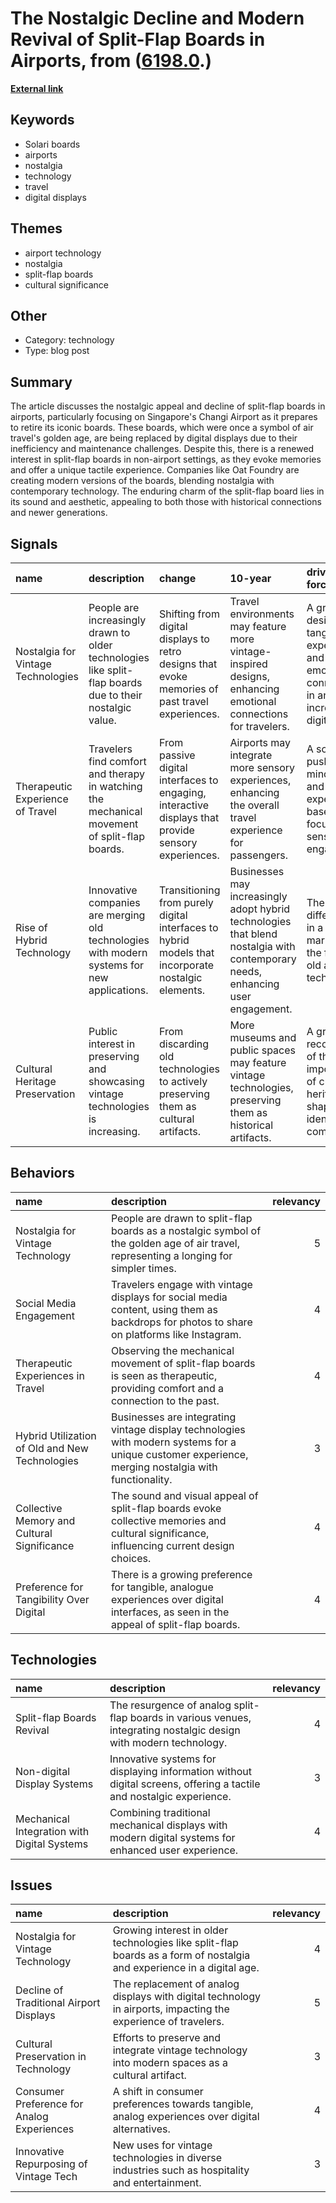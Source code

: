 # __The Nostalgic Decline and Modern Revival of Split-Flap Boards in Airports__, from ([6198.0](https://kghosh.substack.com/p/6198.0).)

__[External link](https://www.bbc.com/news/world-asia-51470599)__



## Keywords

* Solari boards
* airports
* nostalgia
* technology
* travel
* digital displays

## Themes

* airport technology
* nostalgia
* split-flap boards
* cultural significance

## Other

* Category: technology
* Type: blog post

## Summary

The article discusses the nostalgic appeal and decline of split-flap boards in airports, particularly focusing on Singapore's Changi Airport as it prepares to retire its iconic boards. These boards, which were once a symbol of air travel's golden age, are being replaced by digital displays due to their inefficiency and maintenance challenges. Despite this, there is a renewed interest in split-flap boards in non-airport settings, as they evoke memories and offer a unique tactile experience. Companies like Oat Foundry are creating modern versions of the boards, blending nostalgia with contemporary technology. The enduring charm of the split-flap board lies in its sound and aesthetic, appealing to both those with historical connections and newer generations.

## Signals

| name                               | description                                                                                              | change                                                                                              | 10-year                                                                                                                        | driving-force                                                                                         |   relevancy |
|:-----------------------------------|:---------------------------------------------------------------------------------------------------------|:----------------------------------------------------------------------------------------------------|:-------------------------------------------------------------------------------------------------------------------------------|:------------------------------------------------------------------------------------------------------|------------:|
| Nostalgia for Vintage Technologies | People are increasingly drawn to older technologies like split-flap boards due to their nostalgic value. | Shifting from digital displays to retro designs that evoke memories of past travel experiences.     | Travel environments may feature more vintage-inspired designs, enhancing emotional connections for travelers.                  | A growing desire for tangible experiences and emotional connections in an increasingly digital world. |           4 |
| Therapeutic Experience of Travel   | Travelers find comfort and therapy in watching the mechanical movement of split-flap boards.             | From passive digital interfaces to engaging, interactive displays that provide sensory experiences. | Airports may integrate more sensory experiences, enhancing the overall travel experience for passengers.                       | A societal push towards mindfulness and experience-based travel, focusing on sensory engagement.      |           4 |
| Rise of Hybrid Technology          | Innovative companies are merging old technologies with modern systems for new applications.              | Transitioning from purely digital interfaces to hybrid models that incorporate nostalgic elements.  | Businesses may increasingly adopt hybrid technologies that blend nostalgia with contemporary needs, enhancing user engagement. | The quest for differentiation in a crowded market drives the fusion of old and new technologies.      |           3 |
| Cultural Heritage Preservation     | Public interest in preserving and showcasing vintage technologies is increasing.                         | From discarding old technologies to actively preserving them as cultural artifacts.                 | More museums and public spaces may feature vintage technologies, preserving them as historical artifacts.                      | A growing recognition of the importance of cultural heritage in shaping identity and community.       |           5 |

## Behaviors

| name                                           | description                                                                                                                                         |   relevancy |
|:-----------------------------------------------|:----------------------------------------------------------------------------------------------------------------------------------------------------|------------:|
| Nostalgia for Vintage Technology               | People are drawn to split-flap boards as a nostalgic symbol of the golden age of air travel, representing a longing for simpler times.              |           5 |
| Social Media Engagement                        | Travelers engage with vintage displays for social media content, using them as backdrops for photos to share on platforms like Instagram.           |           4 |
| Therapeutic Experiences in Travel              | Observing the mechanical movement of split-flap boards is seen as therapeutic, providing comfort and a connection to the past.                      |           4 |
| Hybrid Utilization of Old and New Technologies | Businesses are integrating vintage display technologies with modern systems for a unique customer experience, merging nostalgia with functionality. |           3 |
| Collective Memory and Cultural Significance    | The sound and visual appeal of split-flap boards evoke collective memories and cultural significance, influencing current design choices.           |           4 |
| Preference for Tangibility Over Digital        | There is a growing preference for tangible, analogue experiences over digital interfaces, as seen in the appeal of split-flap boards.               |           4 |

## Technologies

| name                                        | description                                                                                                         |   relevancy |
|:--------------------------------------------|:--------------------------------------------------------------------------------------------------------------------|------------:|
| Split-flap Boards Revival                   | The resurgence of analog split-flap boards in various venues, integrating nostalgic design with modern technology.  |           4 |
| Non-digital Display Systems                 | Innovative systems for displaying information without digital screens, offering a tactile and nostalgic experience. |           3 |
| Mechanical Integration with Digital Systems | Combining traditional mechanical displays with modern digital systems for enhanced user experience.                 |           4 |

## Issues

| name                                       | description                                                                                                           |   relevancy |
|:-------------------------------------------|:----------------------------------------------------------------------------------------------------------------------|------------:|
| Nostalgia for Vintage Technology           | Growing interest in older technologies like split-flap boards as a form of nostalgia and experience in a digital age. |           4 |
| Decline of Traditional Airport Displays    | The replacement of analog displays with digital technology in airports, impacting the experience of travelers.        |           5 |
| Cultural Preservation in Technology        | Efforts to preserve and integrate vintage technology into modern spaces as a cultural artifact.                       |           3 |
| Consumer Preference for Analog Experiences | A shift in consumer preferences towards tangible, analog experiences over digital alternatives.                       |           4 |
| Innovative Repurposing of Vintage Tech     | New uses for vintage technologies in diverse industries such as hospitality and entertainment.                        |           3 |